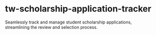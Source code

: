 # tw-scholarship-application-tracker
 Seamlessly track and manage student scholarship applications, streamlining the review and selection process.
